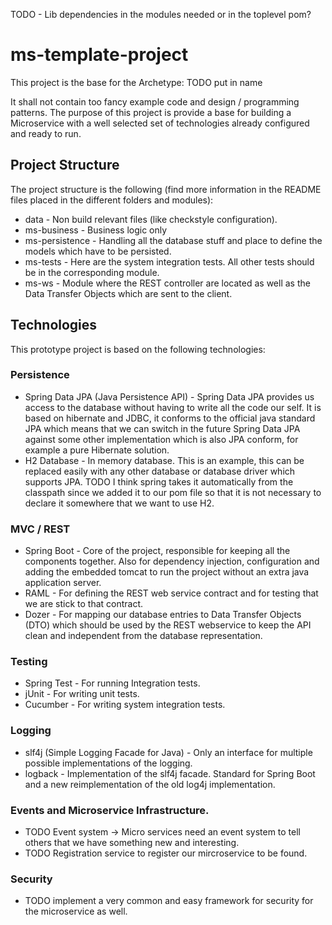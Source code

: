 TODO - Lib dependencies in the modules needed or in the toplevel pom?

# ms-template-project

This project is the base for the Archetype: TODO put in name

It shall not contain too fancy example code and design / programming patterns. The purpose of this project is provide a base for building a Microservice with a well selected set of technologies already configured and ready to run.

## Project Structure

The project structure is the following (find more information in the README files placed in the different folders and modules):

* data - Non build relevant files (like checkstyle configuration).
* ms-business - Business logic only
* ms-persistence - Handling all the database stuff and place to define the models which have to be persisted.
* ms-tests - Here are the system integration tests. All other tests should be in the corresponding module.
* ms-ws - Module where the REST controller are located as well as the Data Transfer Objects which are sent to the client.

## Technologies

This prototype project is based on the following technologies:

### Persistence

* Spring Data JPA (Java Persistence API) - Spring Data JPA provides us access to the database without having to write all the code our self. It is based on hibernate and JDBC, it conforms to the official java standard JPA which means that we can switch in the future Spring Data JPA against some other implementation which is also JPA conform, for example a pure Hibernate solution.
* H2 Database - In memory database. This is an example, this can be replaced easily with any other database or database driver which supports JPA. TODO I think spring takes it automatically from the classpath since we added it to our pom file so that it is not necessary to declare it somewhere that we want to use H2.

### MVC / REST

* Spring Boot - Core of the project, responsible for keeping all the components together. Also for dependency injection, configuration and adding the embedded tomcat to run the project without an extra java application server.
* RAML - For defining the REST web service contract and for testing that we are stick to that contract.
* Dozer - For mapping our database entries to Data Transfer Objects (DTO) which should be used by the REST webservice to keep the API clean and independent from the database representation.

### Testing

* Spring Test - For running Integration tests.
* jUnit - For writing unit tests.
* Cucumber - For writing system integration tests.

### Logging

* slf4j (Simple Logging Facade for Java) - Only an interface for multiple possible implementations of the logging.
* logback - Implementation of the slf4j facade. Standard for Spring Boot and a new reimplementation of the old log4j implementation.

### Events and Microservice Infrastructure.

* TODO Event system -> Micro services need an event system to tell others that we have something new and interesting.
* TODO Registration service to register our mircroservice to be found.

### Security

* TODO implement a very common and easy framework for security for the microservice as well.
